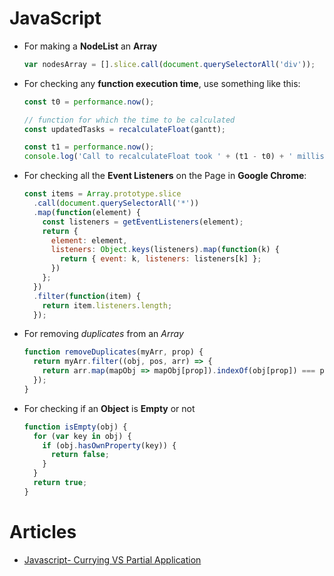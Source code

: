 # JavaScript

- For making a **NodeList** an **Array**

  ```javascript
  var nodesArray = [].slice.call(document.querySelectorAll('div'));
  ```

- For checking any **function execution time**, use something like this:

  ```javascript
  const t0 = performance.now();

  // function for which the time to be calculated
  const updatedTasks = recalculateFloat(gantt);

  const t1 = performance.now();
  console.log('Call to recalculateFloat took ' + (t1 - t0) + ' milliseconds.');
  ```

- For checking all the **Event Listeners** on the Page in **Google Chrome**:

  ```javascript
  const items = Array.prototype.slice
    .call(document.querySelectorAll('*'))
    .map(function(element) {
      const listeners = getEventListeners(element);
      return {
        element: element,
        listeners: Object.keys(listeners).map(function(k) {
          return { event: k, listeners: listeners[k] };
        })
      };
    })
    .filter(function(item) {
      return item.listeners.length;
    });
  ```

- For removing _duplicates_ from an _Array_

  ```javascript
  function removeDuplicates(myArr, prop) {
    return myArr.filter((obj, pos, arr) => {
      return arr.map(mapObj => mapObj[prop]).indexOf(obj[prop]) === pos;
    });
  }
  ```

- For checking if an **Object** is **Empty** or not

  ```javascript
  function isEmpty(obj) {
    for (var key in obj) {
      if (obj.hasOwnProperty(key)) {
        return false;
      }
    }
    return true;
  }
  ```

# Articles

- [Javascript- Currying VS Partial Application](https://codeburst.io/javascript-currying-vs-partial-application-4db5b2442be8)

